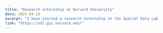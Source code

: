 ```yaml
---
title: "Research internship at Harvard University"
date: 2025-04-23
excerpt: "I have started a research internship at the Spatial Data Lab at Harvard University, where I will be working under the guidance of Dr. Siqin (Sisi) Wang. ([link])"
link: "https://sdl.gis.harvard.edu/"
---
```





